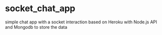 # socket_chat_app
simple chat app with a socket interaction based on Heroku with Node.js API and Mongodb to store the data
